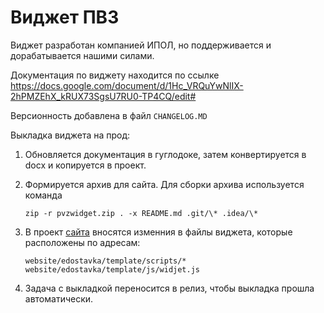 # Виджет ПВЗ

Виджет разработан компанией ИПОЛ, но поддерживается и дорабатывается нашими силами.

Документация по виджету находится по ссылке
https://docs.google.com/document/d/1Hc_VRQuYwNlIX-2hPMZEhX_kRUX73SgsU7RU0-TP4CQ/edit#

Версионность добавлена в файл ```CHANGELOG.MD```


Выкладка виджета на прод:
1. Обновляется документация в гуглодоке, затем конвертируется в docx и копируется в проект.
2. Формируется архив для сайта. Для сборки архива используется команда
    ```
    zip -r pvzwidget.zip . -x README.md .git/\* .idea/\*
    ```

3. В проект [сайта](https://gitlab.cdek.ru/web/cdek) вносятся изменния в файлы виджета, которые расположены по адресам:
    ```
    website/edostavka/template/scripts/*
    website/edostavka/template/js/widjet.js
    ```

4. Задача с выкладкой переносится в релиз, чтобы выкладка прошла автоматически. 